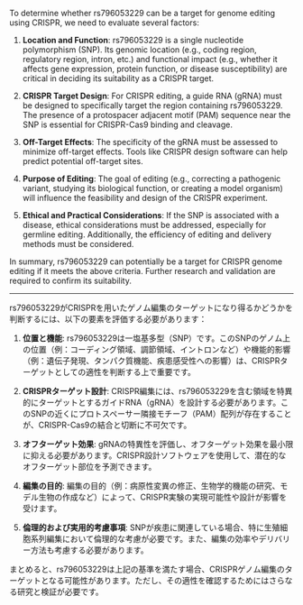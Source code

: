 To determine whether rs796053229 can be a target for genome editing using CRISPR, we need to evaluate several factors:

1. **Location and Function**: rs796053229 is a single nucleotide polymorphism (SNP). Its genomic location (e.g., coding region, regulatory region, intron, etc.) and functional impact (e.g., whether it affects gene expression, protein function, or disease susceptibility) are critical in deciding its suitability as a CRISPR target.

2. **CRISPR Target Design**: For CRISPR editing, a guide RNA (gRNA) must be designed to specifically target the region containing rs796053229. The presence of a protospacer adjacent motif (PAM) sequence near the SNP is essential for CRISPR-Cas9 binding and cleavage.

3. **Off-Target Effects**: The specificity of the gRNA must be assessed to minimize off-target effects. Tools like CRISPR design software can help predict potential off-target sites.

4. **Purpose of Editing**: The goal of editing (e.g., correcting a pathogenic variant, studying its biological function, or creating a model organism) will influence the feasibility and design of the CRISPR experiment.

5. **Ethical and Practical Considerations**: If the SNP is associated with a disease, ethical considerations must be addressed, especially for germline editing. Additionally, the efficiency of editing and delivery methods must be considered.

In summary, rs796053229 can potentially be a target for CRISPR genome editing if it meets the above criteria. Further research and validation are required to confirm its suitability.

---

rs796053229がCRISPRを用いたゲノム編集のターゲットになり得るかどうかを判断するには、以下の要素を評価する必要があります：

1. **位置と機能**: rs796053229は一塩基多型（SNP）です。このSNPのゲノム上の位置（例：コーディング領域、調節領域、イントロンなど）や機能的影響（例：遺伝子発現、タンパク質機能、疾患感受性への影響）は、CRISPRターゲットとしての適性を判断する上で重要です。

2. **CRISPRターゲット設計**: CRISPR編集には、rs796053229を含む領域を特異的にターゲットとするガイドRNA（gRNA）を設計する必要があります。このSNPの近くにプロトスペーサー隣接モチーフ（PAM）配列が存在することが、CRISPR-Cas9の結合と切断に不可欠です。

3. **オフターゲット効果**: gRNAの特異性を評価し、オフターゲット効果を最小限に抑える必要があります。CRISPR設計ソフトウェアを使用して、潜在的なオフターゲット部位を予測できます。

4. **編集の目的**: 編集の目的（例：病原性変異の修正、生物学的機能の研究、モデル生物の作成など）によって、CRISPR実験の実現可能性や設計が影響を受けます。

5. **倫理的および実用的考慮事項**: SNPが疾患に関連している場合、特に生殖細胞系列編集において倫理的な考慮が必要です。また、編集の効率やデリバリー方法も考慮する必要があります。

まとめると、rs796053229は上記の基準を満たす場合、CRISPRゲノム編集のターゲットとなる可能性があります。ただし、その適性を確認するためにはさらなる研究と検証が必要です。